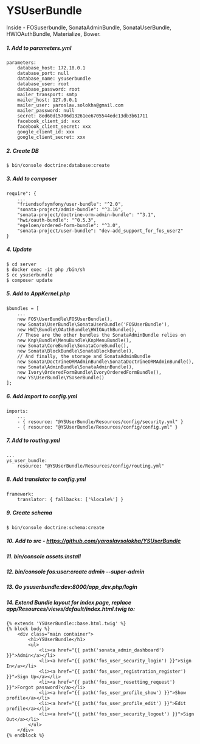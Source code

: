 YSUserBundle
=======
Inside - FOSuserbundle, SonataAdminBundle, SonataUserBundle, HWIOAuthBundle, Materialize, Bower.

##### 1. Add to parameters.yml
```
parameters:
    database_host: 172.18.0.1
    database_port: null
    database_name: ysuserbundle
    database_user: root
    database_password: root
    mailer_transport: smtp
    mailer_host: 127.0.0.1
    mailer_user: yaroslav.solokha@gmail.com
    mailer_password: null
    secret: 8ed60d15706d13261ee6705544edc13db3b61711
    facebook_client_id: xxx
    facebook_client_secret: xxx
    google_client_id: xxx
    google_client_secret: xxx
```
##### 2. Create DB
```
$ bin/console doctrine:database:create
```
##### 3. Add to composer
```
require": {
    ...
    "friendsofsymfony/user-bundle": "^2.0",
    "sonata-project/admin-bundle": "^3.16",
    "sonata-project/doctrine-orm-admin-bundle": "^3.1",
    "hwi/oauth-bundle": "^0.5.3",
    "egeloen/ordered-form-bundle": "^3.0",
    "sonata-project/user-bundle": "dev-add_support_for_fos_user2"
}
```
##### 4. Update
```
$ cd server
$ docker exec -it php /bin/sh
$ cc ysuserbundle
$ composer update
```
##### 5. Add to AppKernel.php
```
$bundles = [
    ...
    new FOS\UserBundle\FOSUserBundle(),
    new Sonata\UserBundle\SonataUserBundle('FOSUserBundle'),
    new HWI\Bundle\OAuthBundle\HWIOAuthBundle(),
    // These are the other bundles the SonataAdminBundle relies on
    new Knp\Bundle\MenuBundle\KnpMenuBundle(),
    new Sonata\CoreBundle\SonataCoreBundle(),
    new Sonata\BlockBundle\SonataBlockBundle(),
    // And finally, the storage and SonataAdminBundle
    new Sonata\DoctrineORMAdminBundle\SonataDoctrineORMAdminBundle(),
    new Sonata\AdminBundle\SonataAdminBundle(),
    new Ivory\OrderedFormBundle\IvoryOrderedFormBundle(),
    new YS\UserBundle\YSUserBundle()
];
```
##### 6. Add import to config.yml
```
imports:
    ...
    - { resource: "@YSUserBundle/Resources/config/security.yml" }
    - { resource: "@YSUserBundle/Resources/config/config.yml" }
```
##### 7. Add to routing.yml
```
...
ys_user_bundle:
    resource: "@YSUserBundle/Resources/config/routing.yml"
```
##### 8. Add translator to config.yml
```
framework:
    translator: { fallbacks: ['%locale%'] }
```
##### 9. Create schema
```
$ bin/console doctrine:schema:create
```
##### 10. Add to src - https://github.com/yaroslavsolokha/YSUserBundle
##### 11. bin/console assets:install
##### 12. bin/console fos:user:create admin --super-admin
##### 13. Go ysuserbundle:dev:8000/app_dev.php/login
##### 14. Extend Bundle layout for index page, replace app/Resources/views/default/index.html.twig to:
```
{% extends 'YSUserBundle::base.html.twig' %}
{% block body %}
    <div class="main container">
        <h1>YSUserBundle</h1>
        <ul>
            <li><a href="{{ path('sonata_admin_dashboard') }}">Admin</a></li>
            <li><a href="{{ path('fos_user_security_login') }}">Sign In</a></li>
            <li><a href="{{ path('fos_user_registration_register') }}">Sign Up</a></li>
            <li><a href="{{ path('fos_user_resetting_request') }}">Forgot password?</a></li>
            <li><a href="{{ path('fos_user_profile_show') }}">Show profile</a></li>
            <li><a href="{{ path('fos_user_profile_edit') }}">Edit profile</a></li>
            <li><a href="{{ path('fos_user_security_logout') }}">Sign Out</a></li>
        </ul>
    </div>
{% endblock %}
```
